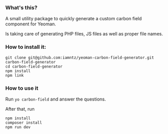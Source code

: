 ### What's this?
A small utility package to quickly generate a custom carbon field component for Yeoman.

Is taking care of generating PHP files, JS files as well as proper file names.

### How to install it:

```
git clone git@github.com:iamntz/yeoman-carbon-field-generator.git carbon-field-generator
cd carbon-field-generator
npm install
npm link
```

### How to use it

Run `yo carbon-field` and answer the questions.

After that, run

```
npm install
composer install
npm run dev
```
